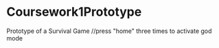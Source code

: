 # Coursework1Prototype
Prototype of a Survival Game
//press "home" three times to activate god mode
